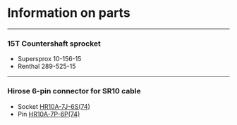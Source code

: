 # Information on parts

----

### 15T Countershaft sprocket
* Supersprox 10-156-15
* Renthal 289-525-15

----

### Hirose 6-pin connector for SR10 cable
* Socket [HR10A-7J-6S(74)](http://www.digikey.com.au/product-detail/en/HR10A-7J-6S%2874%29/HR1602-ND/1095460)
* Pin [HR10A-7P-6P(74)](http://www.digikey.com.au/product-detail/en/HR10A-7P-6P%2874%29/HR1587-ND/1095445)

